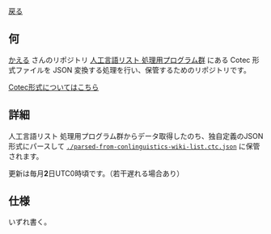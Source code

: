 
[戻る](/.)

## 何

[かえる](https://github.com/kaeru2193) さんのリポジトリ [人工言語リスト 処理用プログラム群](https://github.com/kaeru2193/Conlang-List-Works/) にある Cotec 形式ファイルを JSON 変換する処理を行い、保管するためのリポジトリです。

[Cotec形式についてはこちら](https://migdal.jp/cl_kiita/cotec-conlang-table-expression-powered-by-csv-clakis-rfc-2h86)

## 詳細

人工言語リスト 処理用プログラム群からデータ取得したのち、独自定義のJSON形式にパースして [`./parsed-from-conlinguistics-wiki-list.ctc.json`](./parsed-from-conlinguistics-wiki-list.ctc.json) に保管されます。

更新は毎月**2**日UTC0時頃です。（若干遅れる場合あり）

## 仕様

いずれ書く。
